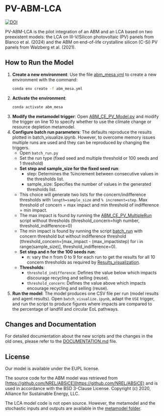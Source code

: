 # PV-ABM-LCA 
[![DOI](https://zenodo.org/badge/DOI/10.21945/28ef999c-a59f-4217-9a1f-49f285b401af.svg)](https://doi.org/10.21945/28ef999c-a59f-4217-9a1f-49f285b401af)

PV-ABM-LCA is the pilot integration of an ABM and an LCA based on two preexistent models: the LCA on III-V/Silicon photovoltaic (PV) panels from Blanco et al. (2024) and the ABM on end-of-life crystalline silicon (C-Si) PV panels from Walzberg et al. (2021).

## How to Run the Model

1. **Create a new environment**: Use the file [abm_mesa.yml](ABM_LCA_model/abm_mesa.yml) to create a new environment with the command:
   ```sh
   conda env create -f abm_mesa.yml
   ```
2. **Activate the environment**:
   ```sh
   conda activate abm_mesa
   ```
3. **Modify the metamodel trigger**: Open [ABM_CE_PV_Model.py](ABM_LCA_model/Integrated_ABM/ABM_CE_PV_Model.py) and modify the trigger on line 10 to specify whether to use the climate change or resource depletion metamodel.
4. **Configure batch run parameters**: The defaults reproduce the results plotted in batch_visualize.ipynb. However, to overcome memory issues multiple runs are used and they can be reproduced by changing the triggers.
   - Open `batch_run.py`
   - Set the run type (fixed seed and multiple threshold or 100 seeds and 1 threshold) 
   - **Set step and sample_size for the fixed seed run**:
      - step: Determines the %increment between consecutive values in the thresholds list.
      - sample_size: Specifies the number of values in the generated thresholds list.
   - This choice will generate two lists for the concern/indifference thresholds with `length=sample_size` and `% increment=step`. Max threshold of concern = max impact and min threshold of indifference = min impact.
   - The max impact is found by running the [ABM_CE_PV_MultipleRun](ABM_LCA_model//ABM_CE_PV_MultipleRun.py) script without thresholds (threshold_concern=high number, threshold_indifference=0)
   - The min impact is found by running the script [batch_run](ABM_LCA_model//batch_run.py) with concern threshold but without indifference threshold (threshold_concern=[max_impact - (max_impact*i*step) for i in range(sample_size)], threshold_indifference=0).
   - **Set step and n for the 100 seeds run**:
      - n: vary the n from 0 to 9 for each run to get the results for all 10 concern thresholds as required by [Results_visualization](Results_visualization.ipynb).
   - **Thresholds**:
     - `threshold_indifference`: Defines the value below which impacts discourage recycling and selling (reuse).
     - `threshold_concern`: Defines the value above which impacts encourage recycling and selling (reuse).
5. **Run the model**: The model produces one CSV file per run (model results and agent results). Open `batch_visualize.ipynb`, adapt the `USE` trigger, and run the script to produce figures where impacts are compared to the percentage of landfill and circular EoL pathways.

## Changes and Documentation
For detailed documentation about the new scripts and the changes in the old ones, please refer to the [DOCUMENTATION.md](DOCUMENTATION.md) file.

## License
Our model is available under the EUPL license.

The source code for the ABM model was retrieved from [https://github.com/NREL/ABSiCE](https://github.com/NREL/ABSiCE) and is used in accordance with the BSD 3-Clause License.
Copyright (c) 2020, Alliance for Sustainable Energy, LLC.

The LCA model code is not open source. However, the metamodel and the stochastic inputs and outputs are available in the [metamodel folder](./LCA_metamodel).
